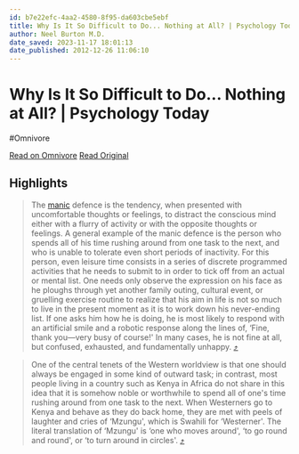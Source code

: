 ```yaml
---
id: b7e22efc-4aa2-4580-8f95-da603cbe5ebf
title: Why Is It So Difficult to Do... Nothing at All? | Psychology Today
author: Neel Burton M.D.
date_saved: 2023-11-17 18:01:13
date_published: 2012-12-26 11:06:10
---
```


# Why Is It So Difficult to Do... Nothing at All? | Psychology Today
#Omnivore

[Read on Omnivore](https://omnivore.app/me/https-substack-com-redirect-2-c-5-ed-6-fc-d-798-4-d-7-e-ac-00-70-18be0287a1f)
[Read Original](https://substack.com/redirect/2c5ed6fc-d798-4d7e-ac00-703d98c7c9aa?j=eyJ1IjoiMmRhb2g5In0.wNQVXQHZPXVUS1Y9mudnycQLeZdn6NlNz8QmOlkqvQQ)

## Highlights

> The [manic](https://www.psychologytoday.com/us/basics/mania "Psychology Today looks at manic") defence is the tendency, when presented with uncomfortable thoughts or feelings, to distract the conscious mind either with a flurry of activity or with the opposite thoughts or feelings. A general example of the manic defence is the person who spends all of his time rushing around from one task to the next, and who is unable to tolerate even short periods of inactivity. For this person, even leisure time consists in a series of discrete programmed activities that he needs to submit to in order to tick off from an actual or mental list. One needs only observe the expression on his face as he ploughs through yet another family outing, cultural event, or gruelling exercise routine to realize that his aim in life is not so much to live in the present moment as it is to work down his never-ending list. If one asks him how he is doing, he is most likely to respond with an artificial smile and a robotic response along the lines of, ‘Fine, thank you—very busy of course!' In many cases, he is not fine at all, but confused, exhausted, and fundamentally unhappy. [⤴️](https://omnivore.app/me/https-substack-com-redirect-2-c-5-ed-6-fc-d-798-4-d-7-e-ac-00-70-18be0287a1f#7cbbd058-aff3-4b97-873f-90ab76c79235) 

> One of the central tenets of the Western worldview is that one should always be engaged in some kind of outward task; in contrast, most people living in a country such as Kenya in Africa do not share in this idea that it is somehow noble or worthwhile to spend all of one's time rushing around from one task to the next. When Westerners go to Kenya and behave as they do back home, they are met with peels of laughter and cries of ‘Mzungu', which is Swahili for ‘Westerner'. The literal translation of ‘Mzungu' is ‘one who moves around', ‘to go round and round', or ‘to turn around in circles'. [⤴️](https://omnivore.app/me/https-substack-com-redirect-2-c-5-ed-6-fc-d-798-4-d-7-e-ac-00-70-18be0287a1f#8a6873d2-9fa6-4bcf-b8cb-21bfe600e95d) 

